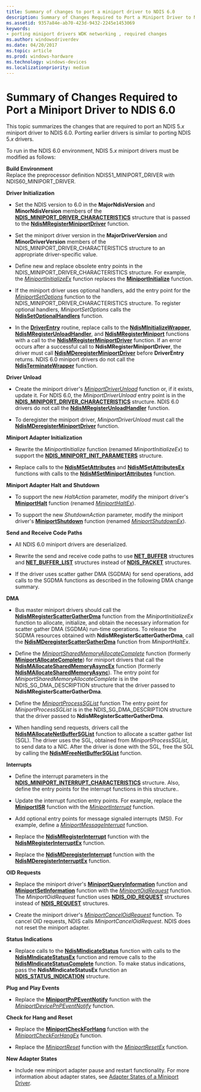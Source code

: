 ```yaml
---
title: Summary of changes to port a miniport driver to NDIS 6.0
description: Summary of Changes Required to Port a Miniport Driver to NDIS 6.0
ms.assetid: 9357a84e-ab70-423d-9432-2245e1453069
keywords:
- porting miniport drivers WDK networking , required changes
ms.author: windowsdriverdev
ms.date: 04/20/2017
ms.topic: article
ms.prod: windows-hardware
ms.technology: windows-devices
ms.localizationpriority: medium
---
```


# Summary of Changes Required to Port a Miniport Driver to NDIS 6.0





This topic summarizes the changes that are required to port an NDIS 5.*x* miniport driver to NDIS 6.0. Porting earlier drivers is similar to porting NDIS 5.*x* drivers.

To run in the NDIS 6.0 environment, NDIS 5.*x* miniport drivers must be modified as follows:

<a href="" id="build-environment"></a>**Build Environment**  
Replace the preprocessor definition NDIS51\_MINIPORT\_DRIVER with NDIS60\_MINIPORT\_DRIVER.

<a href="" id="driver-initialization"></a>**Driver Initialization**  
-   Set the NDIS version to 6.0 in the **MajorNdisVersion** and **MinorNdisVersion** members of the [**NDIS\_MINIPORT\_DRIVER\_CHARACTERISTICS**](https://msdn.microsoft.com/library/windows/hardware/ff565958) structure that is passed to the [**NdisMRegisterMiniportDriver**](https://msdn.microsoft.com/library/windows/hardware/ff563654) function.

-   Set the miniport driver version in the **MajorDriverVersion** and **MinorDriverVersion** members of the NDIS\_MINIPORT\_DRIVER\_CHARACTERISTICS structure to an appropriate driver-specific value.

-   Define new and replace obsolete entry points in the NDIS\_MINIPORT\_DRIVER\_CHARACTERISTICS structure. For example, the [*MiniportInitializeEx*](https://msdn.microsoft.com/library/windows/hardware/ff559389) function replaces the [**MiniportInitialize**](https://msdn.microsoft.com/library/windows/hardware/ff550472) function.

-   If the miniport driver uses optional handlers, add the entry point for the [*MiniportSetOptions*](https://msdn.microsoft.com/library/windows/hardware/ff559443) function to the NDIS\_MINIPORT\_DRIVER\_CHARACTERISTICS structure. To register optional handlers, *MiniportSetOptions* calls the [**NdisSetOptionalHandlers**](https://msdn.microsoft.com/library/windows/hardware/ff564550) function.

-   In the [**DriverEntry**](https://msdn.microsoft.com/library/windows/hardware/ff544113) routine, replace calls to the [**NdisMInitializeWrapper**](https://msdn.microsoft.com/library/windows/hardware/ff553547), [**NdisMRegisterUnloadHandler**](https://msdn.microsoft.com/library/windows/hardware/ff553606), and [**NdisMRegisterMiniport**](https://msdn.microsoft.com/library/windows/hardware/ff553602) functions with a call to the [**NdisMRegisterMiniportDriver**](https://msdn.microsoft.com/library/windows/hardware/ff563654) function. If an error occurs after a successful call to **NdisMRegisterMiniportDriver**, the driver must call [**NdisMDeregisterMiniportDriver**](https://msdn.microsoft.com/library/windows/hardware/ff563578) before **DriverEntry** returns. NDIS 6.0 miniport drivers do not call the [**NdisTerminateWrapper**](https://msdn.microsoft.com/library/windows/hardware/ff554814) function.

<a href="" id="driver-unload"></a>**Driver Unload**  
-   Create the miniport driver's [*MiniportDriverUnload*](https://msdn.microsoft.com/library/windows/hardware/ff559378) function or, if it exists, update it. For NDIS 6.0, the *MiniportDriverUnload* entry point is in the [**NDIS\_MINIPORT\_DRIVER\_CHARACTERISTICS**](https://msdn.microsoft.com/library/windows/hardware/ff565958) structure. NDIS 6.0 drivers do not call the [**NdisMRegisterUnloadHandler**](https://msdn.microsoft.com/library/windows/hardware/ff553606) function.

-   To deregister the miniport driver, *MiniportDriverUnload* must call the [**NdisMDeregisterMiniportDriver**](https://msdn.microsoft.com/library/windows/hardware/ff563578) function.

<a href="" id="miniport-adapter-initialization"></a>**Miniport Adapter Initialization**  
-   Rewrite the *MiniportInitialize* function (renamed *MiniportInitializeEx*) to support the [**NDIS\_MINIPORT\_INIT\_PARAMETERS**](https://msdn.microsoft.com/library/windows/hardware/ff565972) structure.

-   Replace calls to the [**NdisMSetAttributes**](https://msdn.microsoft.com/library/windows/hardware/ff553619) and [**NdisMSetAttributesEx**](https://msdn.microsoft.com/library/windows/hardware/ff553623) functions with calls to the [**NdisMSetMiniportAttributes**](https://msdn.microsoft.com/library/windows/hardware/ff563672) function.

<a href="" id="miniport-adapter-halt-and-shutdown"></a>**Miniport Adapter Halt and Shutdown**  
-   To support the new *HaltAction* parameter, modify the miniport driver's [**MiniportHalt**](https://msdn.microsoft.com/library/windows/hardware/ff549451) function (renamed [*MiniportHaltEx*](https://msdn.microsoft.com/library/windows/hardware/ff559388)).

-   To support the new *ShutdownAction* parameter, modify the miniport driver's [**MiniportShutdown**](https://msdn.microsoft.com/library/windows/hardware/ff550533) function (renamed [*MiniportShutdownEx*](https://msdn.microsoft.com/library/windows/hardware/ff559449)).

<a href="" id="send-and-receive-code-paths"></a>**Send and Receive Code Paths**  
-   All NDIS 6.0 miniport drivers are deserialized.

-   Rewrite the send and receive code paths to use [**NET\_BUFFER**](https://msdn.microsoft.com/library/windows/hardware/ff568376) structures and [**NET\_BUFFER\_LIST**](https://msdn.microsoft.com/library/windows/hardware/ff568388) structures instead of [**NDIS\_PACKET**](https://msdn.microsoft.com/library/windows/hardware/ff557086) structures.

-   If the driver uses scatter gather DMA (SGDMA) for send operations, add calls to the SGDMA functions as described in the following DMA change summary.

<a href="" id="dma"></a>**DMA**  
-   Bus master miniport drivers should call the [**NdisMRegisterScatterGatherDma**](https://msdn.microsoft.com/library/windows/hardware/ff563659) function from the *MiniportInitializeEx* function to allocate, initialize, and obtain the necessary information for scatter gather DMA (SGDMA) run-time operations. To release the SGDMA resources obtained with **NdisMRegisterScatterGatherDma**, call the [**NdisMDeregisterScatterGatherDma**](https://msdn.microsoft.com/library/windows/hardware/ff563581) function from *MiniportHaltEx*.

-   Define the [*MiniportSharedMemoryAllocateComplete*](https://msdn.microsoft.com/library/windows/hardware/ff559446) function (formerly [**MiniportAllocateComplete**](https://msdn.microsoft.com/library/windows/hardware/ff549352)) for miniport drivers that call the [**NdisMAllocateSharedMemoryAsyncEx**](https://msdn.microsoft.com/library/windows/hardware/ff562784) function (formerly [**NdisMAllocateSharedMemoryAsync**](https://msdn.microsoft.com/library/windows/hardware/ff552304)). The entry point for *MiniportSharedMemoryAllocateComplete* is in the NDIS\_SG\_DMA\_DESCRIPTION structure that the driver passed to **NdisMRegisterScatterGatherDma**.

-   Define the [*MiniportProcessSGList*](https://msdn.microsoft.com/library/windows/hardware/ff559420) function The entry point for *MiniportProcessSGList* is in the NDIS\_SG\_DMA\_DESCRIPTION structure that the driver passed to **NdisMRegisterScatterGatherDma**.

-   When handling send requests, drivers call the [**NdisMAllocateNetBufferSGList**](https://msdn.microsoft.com/library/windows/hardware/ff562776) function to allocate a scatter gather list (SGL). The driver uses the SGL, obtained from *MiniportProcessSGList*, to send data to a NIC. After the driver is done with the SGL, free the SGL by calling the [**NdisMFreeNetBufferSGList**](https://msdn.microsoft.com/library/windows/hardware/ff563586) function.

<a href="" id="interrupts"></a>**Interrupts**  
-   Define the interrupt parameters in the [**NDIS\_MINIPORT\_INTERRUPT\_CHARACTERISTICS**](https://msdn.microsoft.com/library/windows/hardware/ff566465) structure. Also, define the entry points for the interrupt functions in this structure..

-   Update the interrupt function entry points. For example, replace the [**MiniportISR**](https://msdn.microsoft.com/library/windows/hardware/ff550478) function with the [*MiniportInterrupt*](https://msdn.microsoft.com/library/windows/hardware/ff559395) function.

-   Add optional entry points for message signaled interrupts (MSI). For example, define a [*MiniportMessageInterrupt*](https://msdn.microsoft.com/library/windows/hardware/ff559407) function.

-   Replace the [**NdisMRegisterInterrupt**](https://msdn.microsoft.com/library/windows/hardware/ff553596) function with the [**NdisMRegisterInterruptEx**](https://msdn.microsoft.com/library/windows/hardware/ff563649) function.

-   Replace the [**NdisMDeregisterInterrupt**](https://msdn.microsoft.com/library/windows/hardware/ff553501) function with the [**NdisMDeregisterInterruptEx**](https://msdn.microsoft.com/library/windows/hardware/ff563575) function.

<a href="" id="oid-requests"></a>**OID Requests**  
-   Replace the miniport driver's [**MiniportQueryInformation**](https://msdn.microsoft.com/library/windows/hardware/ff550490) function and [**MiniportSetInformation**](https://msdn.microsoft.com/library/windows/hardware/ff550530) function with the [*MiniportOidRequest*](https://msdn.microsoft.com/library/windows/hardware/ff559416) function. The *MiniportOidRequest* function uses [**NDIS\_OID\_REQUEST**](https://msdn.microsoft.com/library/windows/hardware/ff566710) structures instead of [**NDIS\_REQUEST**](https://msdn.microsoft.com/library/windows/hardware/ff557179) structures.

-   Create the miniport driver's [*MiniportCancelOidRequest*](https://msdn.microsoft.com/library/windows/hardware/ff559339) function. To cancel OID requests, NDIS calls *MiniportCancelOidRequest*. NDIS does not reset the miniport adapter.

<a href="" id="status-indications"></a>**Status Indications**  
-   Replace calls to the [**NdisMIndicateStatus**](https://msdn.microsoft.com/library/windows/hardware/ff553538) function with calls to the [**NdisMIndicateStatusEx**](https://msdn.microsoft.com/library/windows/hardware/ff563600) function and remove calls to the [**NdisMIndicateStatusComplete**](https://msdn.microsoft.com/library/windows/hardware/ff553540) function. To make status indications, pass the **NdisMIndicateStatusEx** function an [**NDIS\_STATUS\_INDICATION**](https://msdn.microsoft.com/library/windows/hardware/ff567373) structure.

<a href="" id="plug-and-play-events"></a>**Plug and Play Events**  
-   Replace the [**MiniportPnPEventNotify**](https://msdn.microsoft.com/library/windows/hardware/ff550487) function with the [*MiniportDevicePnPEventNotify*](https://msdn.microsoft.com/library/windows/hardware/ff559369) function.

<a href="" id="check-for-hang-and-reset"></a>**Check for Hang and Reset**  
-   Replace the [**MiniportCheckForHang**](https://msdn.microsoft.com/library/windows/hardware/ff549367) function with the [*MiniportCheckForHangEx*](https://msdn.microsoft.com/library/windows/hardware/ff559346) function.

-   Replace the [*MiniportReset*](https://msdn.microsoft.com/library/windows/hardware/ff550502) function with the [*MiniportResetEx*](https://msdn.microsoft.com/library/windows/hardware/ff559432) function.

<a href="" id="new-adapter-states"></a>**New Adapter States**  
-   Include new miniport adapter pause and restart functionality. For more information about adapter states, see [Adapter States of a Miniport Driver](adapter-states-of-a-miniport-driver.md).

 

 





